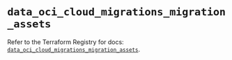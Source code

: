 # `data_oci_cloud_migrations_migration_assets`

Refer to the Terraform Registry for docs: [`data_oci_cloud_migrations_migration_assets`](https://registry.terraform.io/providers/oracle/oci/7.19.0/docs/data-sources/cloud_migrations_migration_assets).
